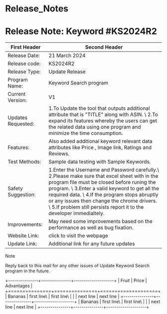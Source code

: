 # Release_Notes
#
# Release Note: Keyword #KS2024R2  

| First Header        | Second Header |
| -------------       | ------------- |
| Release Date:       | 21 March 2024 |
| Release code:	      | KS2024R2  |
| Release Type:	      | Update Release |
| Program Name:       | Keyword Search program |
| Current Version:    |	V1 |
| Updates Requested:  | 1.To Update the tool that outputs additional attribute that is "TITLE" along with ASIN. \\ 2.To expand its features whereby the users can get the related data using one program and minimize the time consumption.|
| Features:	          | Also added additional keyword relevant data attributes like Price , Image link, Ratings and Reviews.|
| Test Methods:	      | Sample data testing with Sample Keywords. |
| Safety Suggestion:  | 1.Enter the Username and Password carefully.\\ 2.Please make sure that excel sheet with in the program file must be closed before runing the program. \\ 3.Enter a valid keyword to get all the required data. \\ 4.If the program stops abruptly or any issues then change the chrome drivers. \\ 5.If problem still persists report it to the developer immedialtely. |
| Improvements:	      | May need some improvements based on the performance as well as bug fixation.|
| Website Link:	      | click to visit the webpage |
| Update Link:	      | Additional link for any future updates |

> [!NOTE]           
> Reply back to this mail for any other issues of Update Keyword Search program in the future. 

+---------------+---------------+--------------------+
| Fruit         | Price         | Advantages         |
+===============+===============+====================+
| Bananas       | first line\   | first line\        |
|               | next line     | next line          |
+---------------+---------------+--------------------+
| Bananas       | first line\   | first line\        |
|               | next line     | next line          |
+---------------+---------------+--------------------+
